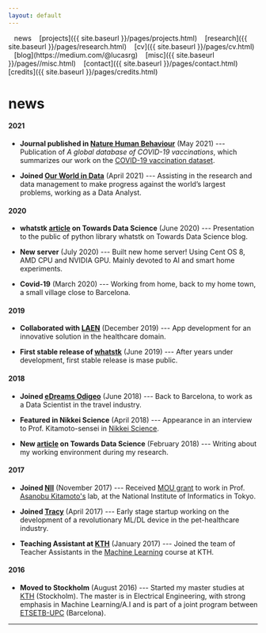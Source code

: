 ```yaml
---
layout: default
---
```

<div class="back">
    <!--<a href="{{ site.baseurl }}/index.html">home</a>&nbsp;&nbsp;&nbsp;
    <a href="{{ site.baseurl }}/index.html" class="back2">
        <i class="fa fa-arrow-left" aria-hidden="true"></i>
    </a>-->
</div>
<a href="{{ site.baseurl }}/index.html" class="back2"><i class="fa fa-home" aria-hidden="true"></i></a> &nbsp;&nbsp; 
news &nbsp;&nbsp; [projects]({{ site.baseurl }}/pages/projects.html) &nbsp;&nbsp; [research]({{ site.baseurl }}/pages/research.html) &nbsp;&nbsp;
[cv]({{ site.baseurl }}/pages/cv.html) &nbsp;&nbsp; [blog](https://medium.com/@lucasrg) &nbsp;&nbsp; [misc]({{ site.baseurl }}/pages//misc.html) &nbsp;&nbsp;
[contact]({{ site.baseurl }}/pages/contact.html) &nbsp;&nbsp; [credits]({{ site.baseurl }}/pages/credits.html)<br/>

# news



#### 2021
* **Journal published in [Nature Human Behaviour](https://www.nature.com/articles/s41562-021-01122-8)** (May 2021) ---
  Publication of _A global database of COVID-19 vaccinations_, which summarizes our work on the [COVID-19 vaccination dataset](https://github.com/owid/covid-19-data/tree/master/scripts/scripts/vaccinations).

* **Joined [Our World in Data](https://ourworldindata.org)** (April 2021) --- Assisting in the
  research and data management to make progress against the world’s largest problems, working as a Data Analyst.

#### 2020
* **whatstk [article](https://towardsdatascience.com/analyzing-whatsapp-chats-with-python-20d62ce7fe2d) on
Towards Data Science** (June 2020) --- Presentation to the public of python library whatstk on Towards Data Science blog.

* **New server** (July 2020) --- Built new home server! Using Cent OS 8, AMD CPU and NVIDIA GPU. Mainly devoted to AI and
smart home experiments.

* **Covid-19** (March 2020) --- Working from home, back to my home town, a small village close to Barcelona.

#### 2019
* **Collaborated with [LAEN](https://www.linkedin.com/company/laen/)** (December 2019) --- App development for an
  innovative solution in the healthcare domain.

* **First stable release of [whatstk](https://whatstk.lcsrg.me/)** (June 2019) ---  After years under development, first
  stable release is mase public.

#### 2018
* **Joined [eDreams Odigeo](https://www.edreamsodigeo.com/)** (June 2018) --- Back to Barcelona, to work as a Data
  Scientist in the travel industry.

<!-- * **Featured in Youth Studio** (March 2018) --- Interview about "Veganism" by Youth Studio, Tokyo. -->

* **Featured in Nikkei Science** (April 2018) --- Appearance in an interview to Prof. Kitamoto-sensei in [Nikkei Science](http://www.nikkei-science.com/201804_014.html).

* **New [article](https://towardsdatascience.com/using-jupyter-notebook-running-on-a-remote-docker-container-via-ssh-ea2c3ebb9055) on Towards Data Science** (February 2018) --- Writing about my working environment during my research.

#### 2017
* **Joined [NII](http://www.nii.ac.jp/en/)** (November 2017) --- Received [MOU grant](https://www.nii.ac.jp/en/about/international/mouresearch/) to work in Prof. [Asanobu Kitamoto's](http://agora.ex.nii.ac.jp/~kitamoto/index.html.en) lab, at the National Institute of Informatics in Tokyo.

* **Joined [Tracy](https://www.linkedin.com/company/tracy/)** (April 2017) --- Early stage startup working on the
  development of a revolutionary ML/DL device in the pet-healthcare industry.

* **Teaching Assistant at [KTH](http://kth.se)** (January 2017) --- Joined the team of Teacher Assistants in the [Machine Learning](https://www.kth.se/student/kurser/kurs/DD2421?l=en) course at KTH.
<!-- Actual course was: https://www.kth.se/student/kurser/kurs/DD2431-->

#### 2016
* **Moved to Stockholm** (August 2016) --- Started my master studies at [KTH](http://kth.se) (Stockholm). The master is in
Electrical Engineering, with strong emphasis in Machine Learning/A.I and is part of a joint program between [ETSETB-UPC](http://etsetb.upc.edu/ca) (Barcelona).

<hr>
<a href="http://linkedin.com/in/lucasrodes"><i class='fa fa-linkedin'></i></a>&nbsp;&nbsp;
<a href="http://twitter.com/lucasrodesg"><i class='fa fa-twitter'></i></a>&nbsp;&nbsp;
<a href="http://github.com/lucasrodes"><i class='fa fa-github'></i></a>&nbsp;&nbsp;
<a href="https://scholar.google.es/citations?user=5KPcE6QAAAAJ&hl=en"><i class='fa fa-google'></i></a>
